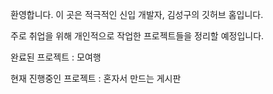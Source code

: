 환영합니다.
이 곳은 적극적인 신입 개발자, 김성구의 깃허브 홈입니다.

주로 취업을 위해 개인적으로 작업한 프로젝트들을 정리할 예정입니다.


완료된 프로젝트 : 모여행

현재 진행중인 프로젝트 : 혼자서 만드는 게시판

